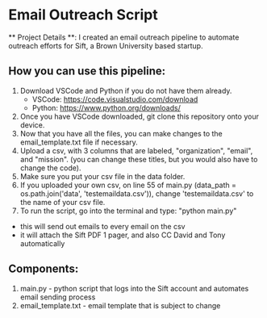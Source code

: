 # Email Outreach Script
** Project Details **: I created an email outreach pipeline to automate outreach efforts for Sift, a Brown University based startup.
## How you can use this pipeline:
1. Download VSCode and Python if you do not have them already.
   - VSCode: https://code.visualstudio.com/download
   - Python: https://www.python.org/downloads/
2. Once you have VSCode downloaded, git clone this repository onto your device.
3. Now that you have all the files, you can make changes to the email_template.txt file if necessary.
4. Upload a csv, with 3 columns that are labeled, "organization", "email", and "mission". (you can change these titles, but you would also have to change the code).
5. Make sure you put your csv file in the data folder.
6. If you uploaded your own csv, on line 55 of main.py (data_path = os.path.join('data', 'testemaildata.csv')), change 'testemaildata.csv' to the name of your csv file.
7. To run the script, go into the terminal and type: "python main.py"
  - this will send out emails to every email on the csv
  - it will attach the Sift PDF 1 pager, and also CC David and Tony automatically

## Components:
1. main.py - python script that logs into the Sift account and automates email sending process
2. email_template.txt - email template that is subject to change
